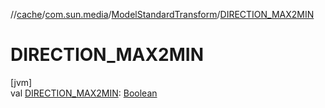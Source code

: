 //[cache](../../../index.md)/[com.sun.media](../index.md)/[ModelStandardTransform](index.md)/[DIRECTION_MAX2MIN](-d-i-r-e-c-t-i-o-n_-m-a-x2-m-i-n.md)

# DIRECTION_MAX2MIN

[jvm]\
val [DIRECTION_MAX2MIN](-d-i-r-e-c-t-i-o-n_-m-a-x2-m-i-n.md): [Boolean](https://kotlinlang.org/api/latest/jvm/stdlib/kotlin/-boolean/index.html)
